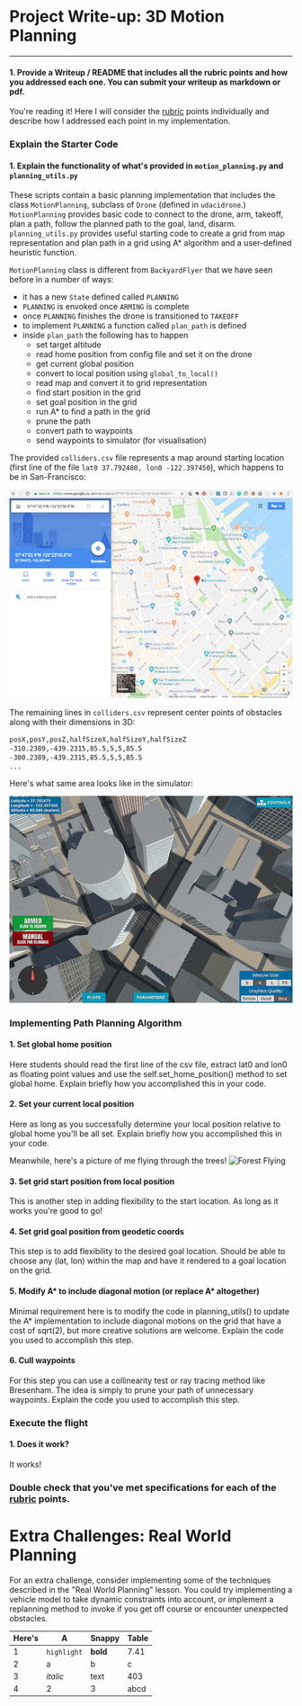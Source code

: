 # Project Write-up: 3D Motion Planning

---
#### 1. Provide a Writeup / README that includes all the rubric points and how you addressed each one.  You can submit your writeup as markdown or pdf.

You're reading it!
Here I will consider the [rubric](https://review.udacity.com/#!/rubrics/1534/view)
points individually and describe how I addressed each point in my implementation.

### Explain the Starter Code

#### 1. Explain the functionality of what's provided in `motion_planning.py` and `planning_utils.py`

These scripts contain a basic planning implementation that includes the class `MotionPlanning`, subclass of `Drone` (defined in `udacidrone`.)
`MotionPlanning` provides basic code to connect to the drone, arm, takeoff, plan a path, follow the planned path to the goal, land, disarm.
`planning_utils.py` provides useful starting code to create a grid from map representation and plan path in a grid using A* algorithm and a
user-defined heuristic function.

`MotionPlanning` class is different from `BackyardFlyer` that we have seen before in a number of ways:

- it has a new `State` defined called `PLANNING`
- `PLANNING` is envoked once `ARMING` is complete
- once `PLANNING` finishes the drone is transitioned to `TAKEOFF`
- to implement `PLANNING` a function called `plan_path` is defined
- inside `plan_path` the following has to happen
    * set target altitude
    * read home position from config file and set it on the drone
    * get current global position
    * convert to local position using `global_to_local()`
    * read map and convert it to grid representation
    * find start position in the grid
    * set goal position in the grid
    * run A* to find a path in the grid
    * prune the path
    * convert path to waypoints
    * send waypoints to simulator (for visualisation)

The provided `colliders.csv` file represents a map around starting location (first line of the file `lat0 37.792480, lon0 -122.397450`),
which happens to be in San-Francisco:

![Map of SF](./misc/gmaps_start.png)

The remaining lines in `colliders.csv` represent center points of obstacles along with their dimensions in 3D:

```
posX,posY,posZ,halfSizeX,halfSizeY,halfSizeZ
-310.2389,-439.2315,85.5,5,5,85.5
-300.2389,-439.2315,85.5,5,5,85.5
...
```

Here's what same area looks like in the simulator:

![Top Down View](./misc/high_up.png)

### Implementing Path Planning Algorithm

#### 1. Set global home position

Here students should read the first line of the csv file,
extract lat0 and lon0 as floating point values and
use the self.set_home_position() method to set global home.
Explain briefly how you accomplished this in your code.


#### 2. Set your current local position
Here as long as you successfully determine your local position relative to global home you'll be all set. Explain briefly how you accomplished this in your code.


Meanwhile, here's a picture of me flying through the trees!
![Forest Flying](./misc/in_the_trees.png)

#### 3. Set grid start position from local position
This is another step in adding flexibility to the start location. As long as it works you're good to go!

#### 4. Set grid goal position from geodetic coords
This step is to add flexibility to the desired goal location. Should be able to choose any (lat, lon) within the map and have it rendered to a goal location on the grid.

#### 5. Modify A* to include diagonal motion (or replace A* altogether)
Minimal requirement here is to modify the code in planning_utils() to update the A* implementation to include diagonal motions on the grid that have a cost of sqrt(2), but more creative solutions are welcome. Explain the code you used to accomplish this step.

#### 6. Cull waypoints 
For this step you can use a collinearity test or ray tracing method like Bresenham. The idea is simply to prune your path of unnecessary waypoints. Explain the code you used to accomplish this step.


### Execute the flight
#### 1. Does it work?
It works!

### Double check that you've met specifications for each of the [rubric](https://review.udacity.com/#!/rubrics/1534/view) points.
  
# Extra Challenges: Real World Planning

For an extra challenge, consider implementing some of the techniques described in the "Real World Planning" lesson. You could try implementing a vehicle model to take dynamic constraints into account, or implement a replanning method to invoke if you get off course or encounter unexpected obstacles.






Here's | A | Snappy | Table
--- | --- | --- | ---
1 | `highlight` | **bold** | 7.41
2 | a | b | c
3 | *italic* | text | 403
4 | 2 | 3 | abcd







